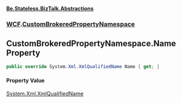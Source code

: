 #### [Be.Stateless.BizTalk.Abstractions](README.md 'README')
### [WCF](WCF.md 'WCF').[CustomBrokeredPropertyNamespace](CustomBrokeredPropertyNamespace.md 'WCF.CustomBrokeredPropertyNamespace')

## CustomBrokeredPropertyNamespace.Name Property

```csharp
public override System.Xml.XmlQualifiedName Name { get; }
```

#### Property Value
[System.Xml.XmlQualifiedName](https://docs.microsoft.com/en-us/dotnet/api/System.Xml.XmlQualifiedName 'System.Xml.XmlQualifiedName')